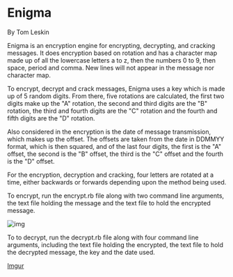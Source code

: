 # Enigma

By Tom Leskin

Enigma is an encryption engine for encrypting, decrypting, and cracking messages. It does encryption based on rotation and has a character map made up of all the lowercase letters a to z, then the numbers 0 to 9, then space, period and comma. New lines will not appear in the message nor character map.

To encrypt, decrypt and crack messages, Enigma uses a key which is made up of 5 random digits. From there, five rotations are calculated, the first two digits make up the "A" rotation, the second and third digits are the "B" rotation, the third and fourth digits are the "C" rotation and the fourth and fifth digits are the "D" rotation.

Also considered in the encryption is the date of message transmission, which makes up the offset. The offsets are taken from the date in DDMMYY format, which is then squared, and of the last four digits, the first is the "A" offset, the second is the "B" offset, the third is the "C" offset and the fourth is the "D" offset.

For the encryption, decryption and cracking, four letters are rotated at a time, either backwards or forwards depending upon the method being used.

To encrypt, run the encrypt.rb file along with two command line arguments, the text file holding the message and the text file to hold the encrypted message.


![img](http://i.imgur.com/e2perOK.png "Encrypt")

To to decrypt, run the decrypt.rb file along with four command line arguments, including the text file holding the encrypted, the text file to hold the decrypted message, the key and the date used.

[Imgur](http://i.imgur.com/Mpt68TI.png)
